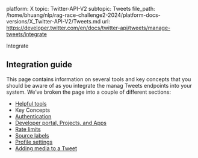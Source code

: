 platform: X
topic: Twitter-API-V2
subtopic: Tweets
file_path: /home/bhuang/nlp/rag-race-challenge2-2024/platform-docs-versions/X_Twitter-API-V2/Tweets.md
url: https://developer.twitter.com/en/docs/twitter-api/tweets/manage-tweets/integrate

Integrate

## Integration guide

This page contains information on several tools and key concepts that you should be aware of as you integrate the manag Tweets endpoints into your system. We’ve broken the page into a couple of different sections:

* [Helpful tools](#helpful)
* Key Concepts
* [Authentication](#authentication)
* [Developer portal, Projects, and Apps](#portal)
* [Rate limits](#limits)
* [Source labels](#source)[](#source)[](#source)
* [Profile settings](#settings)
* [Adding media to a Tweet](#media)